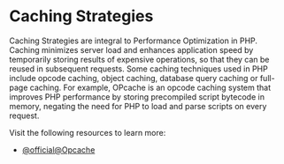 # Caching Strategies

Caching Strategies are integral to Performance Optimization in PHP. Caching minimizes server load and enhances application speed by temporarily storing results of expensive operations, so that they can be reused in subsequent requests. Some caching techniques used in PHP include opcode caching, object caching, database query caching or full-page caching. For example, OPcache is an opcode caching system that improves PHP performance by storing precompiled script bytecode in memory, negating the need for PHP to load and parse scripts on every request. 

Visit the following resources to learn more:

- [@official@Opcache](https://www.php.net/manual/en/book.opcache.php)